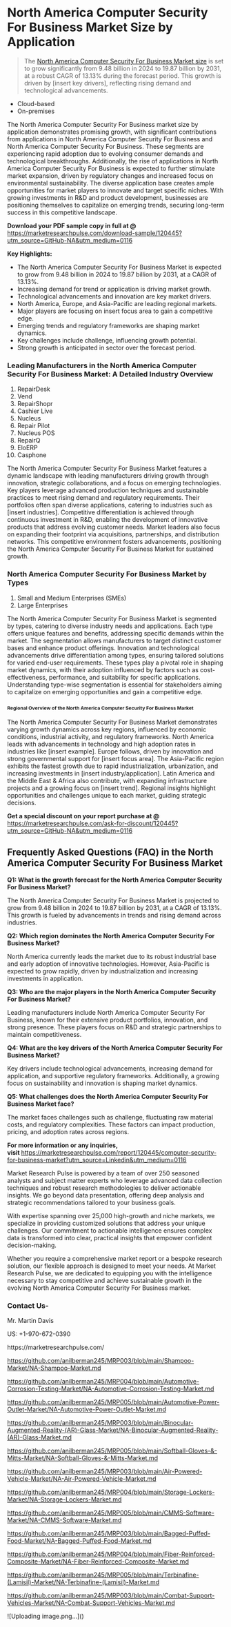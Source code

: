 <h1>North America Computer Security For Business Market&nbsp;Size by Application</h1><blockquote><p>The <a href="https://marketresearchpulse.com/download-sample/120445?utm_source=GitHub-NA&amp;utm_medium=0116">North America Computer Security For Business Market size</a> is set to grow significantly from 9.48 billion in 2024 to 19.87 billion by 2031, at a robust CAGR of 13.13% during the forecast period. This growth is driven by [insert key drivers], reflecting rising demand and technological advancements.</p></blockquote><ul><li>Cloud-based<li> On-premises</li></ul><p>The North America Computer Security For Business market size by application demonstrates promising growth, with significant contributions from applications in North America Computer Security For Business and North America Computer Security For Business. These segments are experiencing rapid adoption due to evolving consumer demands and technological breakthroughs. Additionally, the rise of applications in North America Computer Security For Business is expected to further stimulate market expansion, driven by regulatory changes and increased focus on environmental sustainability. The diverse application base creates ample opportunities for market players to innovate and target specific niches. With growing investments in R&D and product development, businesses are positioning themselves to capitalize on emerging trends, securing long-term success in this competitive landscape.</p><p><strong>Download your PDF sample copy in full at @ </strong><a href="https://marketresearchpulse.com/download-sample/120445?utm_source=GitHub-NA&amp;utm_medium=0116">https://marketresearchpulse.com/download-sample/120445?utm_source=GitHub-NA&amp;utm_medium=0116</a></p><p><strong>Key Highlights: </strong></p><ul><li>The North America Computer Security For Business Market is expected to grow from 9.48 billion in 2024 to 19.87 billion by 2031, at a CAGR of 13.13%.</li><li>Increasing demand for trend or application is driving market growth.</li><li>Technological advancements and innovation are key market drivers.</li><li>North America, Europe, and Asia-Pacific are leading regional markets.</li><li>Major players are focusing on insert focus area to gain a competitive edge.</li><li>Emerging trends and regulatory frameworks are shaping market dynamics.</li><li>Key challenges include challenge, influencing growth potential.</li><li>Strong growth is anticipated in sector over the forecast period.</li></ul><h3>Leading Manufacturers in the North America Computer Security For Business Market: A Detailed Industry Overview</h3><ol><li>RepairDesk</li><li>Vend</li><li>RepairShopr</li><li>Cashier Live</li><li>Nucleus</li><li>Repair Pilot</li><li>Nucleus POS</li><li>RepairQ</li><li>EloERP</li><li>Casphone</li></ol><div class="flex max-w-full flex-col flex-grow"><div class="min-h-8 text-message flex w-full flex-col items-end gap-2 whitespace-normal break-words [.text-message+&amp;]:mt-5" dir="auto" data-message-author-role="assistant" data-message-id="fd8432e4-4910-450d-b182-61b7bfb0a01f" data-message-model-slug="gpt-4o"><div class="flex w-full flex-col gap-1 empty:hidden first:pt-[3px]"><div class="markdown prose w-full break-words dark:prose-invert light"><p>The North America Computer Security For Business Market features a dynamic landscape with leading manufacturers driving growth through innovation, strategic collaborations, and a focus on emerging technologies. Key players leverage advanced production techniques and sustainable practices to meet rising demand and regulatory requirements. Their portfolios often span diverse applications, catering to industries such as [insert industries]. Competitive differentiation is achieved through continuous investment in R&amp;D, enabling the development of innovative products that address evolving customer needs. Market leaders also focus on expanding their footprint via acquisitions, partnerships, and distribution networks. This competitive environment fosters advancements, positioning the North America Computer Security For Business Market for sustained growth.</p></div></div></div></div><h3>North America Computer Security For Business Market by Types</h3><ol><li>Small and Medium Enterprises (SMEs)<li> Large Enterprises</li></ol><div class="flex max-w-full flex-col flex-grow"><div class="min-h-8 text-message flex w-full flex-col items-end gap-2 whitespace-normal break-words [.text-message+&amp;]:mt-5" dir="auto" data-message-author-role="assistant" data-message-id="084470be-0bb7-4664-bddf-5156b4f41249" data-message-model-slug="gpt-4o-mini"><div class="flex w-full flex-col gap-1 empty:hidden first:pt-[3px]"><div class="markdown prose w-full break-words dark:prose-invert light"><p>The North America Computer Security For Business Market is segmented by types, catering to diverse industry needs and applications. Each type offers unique features and benefits, addressing specific demands within the market. The segmentation allows manufacturers to target distinct customer bases and enhance product offerings. Innovation and technological advancements drive differentiation among types, ensuring tailored solutions for varied end-user requirements. These types play a pivotal role in shaping market dynamics, with their adoption influenced by factors such as cost-effectiveness, performance, and suitability for specific applications. Understanding type-wise segmentation is essential for stakeholders aiming to capitalize on emerging opportunities and gain a competitive edge.</p></div></div></div></div><h3><span style="font-size: 11px;">Regional Overview of the North America Computer Security For Business Market</span></h3><div class="flex max-w-full flex-col flex-grow"><div class="min-h-8 text-message flex w-full flex-col items-end gap-2 whitespace-normal break-words [.text-message+&amp;]:mt-5" dir="auto" data-message-author-role="assistant" data-message-id="e9038762-ce64-4e30-91c9-9bd413514231" data-message-model-slug="gpt-4o-mini"><div class="flex w-full flex-col gap-1 empty:hidden first:pt-[3px]"><div class="markdown prose w-full break-words dark:prose-invert light"><p>The North America Computer Security For Business Market demonstrates varying growth dynamics across key regions, influenced by economic conditions, industrial activity, and regulatory frameworks. North America leads with advancements in technology and high adoption rates in industries like [insert example]. Europe follows, driven by innovation and strong governmental support for [insert focus area]. The Asia-Pacific region exhibits the fastest growth due to rapid industrialization, urbanization, and increasing investments in [insert industry/application]. Latin America and the Middle East &amp; Africa also contribute, with expanding infrastructure projects and a growing focus on [insert trend]. Regional insights highlight opportunities and challenges unique to each market, guiding strategic decisions.</p></div></div></div></div><p><strong>Get a special discount on your report purchase at @ </strong><a href="https://marketresearchpulse.com/ask-for-discount/120445?utm_source=GitHub-NA&amp;utm_medium=0116">https://marketresearchpulse.com/ask-for-discount/120445?utm_source=GitHub-NA&amp;utm_medium=0116</a></p><h2>Frequently Asked Questions (FAQ) in the North America Computer Security For Business Market</h2><p><strong>Q1: What is the growth forecast for the North America Computer Security For Business Market?</strong></p><p>The North America Computer Security For Business Market is projected to grow from 9.48 billion in 2024 to 19.87 billion by 2031, at a CAGR of 13.13%. This growth is fueled by advancements in trends and rising demand across industries.</p><p><strong>Q2: Which region dominates the North America Computer Security For Business Market?</strong></p><p>North America currently leads the market due to its robust industrial base and early adoption of innovative technologies. However, Asia-Pacific is expected to grow rapidly, driven by industrialization and increasing investments in application.</p><p><strong>Q3: Who are the major players in the North America Computer Security For Business Market?</strong></p><p>Leading manufacturers include North America Computer Security For Business, known for their extensive product portfolios, innovation, and strong presence. These players focus on R&amp;D and strategic partnerships to maintain competitiveness.</p><p><strong>Q4: What are the key drivers of the North America Computer Security For Business Market?</strong></p><p>Key drivers include technological advancements, increasing demand for application, and supportive regulatory frameworks. Additionally, a growing focus on sustainability and innovation is shaping market dynamics.</p><p><strong>Q5: What challenges does the North America Computer Security For Business Market face?</strong></p><p>The market faces challenges such as challenge, fluctuating raw material costs, and regulatory complexities. These factors can impact production, pricing, and adoption rates across regions.</p><p><strong>For more information or any inquiries, visit&nbsp;</strong><a href="https://marketresearchpulse.com/report/120445/computer-security-for-business-market?utm_source=Linkedin&utm_medium=0116">https://marketresearchpulse.com/report/120445/computer-security-for-business-market?utm_source=Linkedin&utm_medium=0116</a></p><p>Market Research Pulse is powered by a team of over 250 seasoned analysts and subject matter experts who leverage advanced data collection techniques and robust research methodologies to deliver actionable insights. We go beyond data presentation, offering deep analysis and strategic recommendations tailored to your business goals.</p><p>With expertise spanning over 25,000 high-growth and niche markets, we specialize in providing customized solutions that address your unique challenges. Our commitment to actionable intelligence ensures complex data is transformed into clear, practical insights that empower confident decision-making.</p><p>Whether you require a comprehensive market report or a bespoke research solution, our flexible approach is designed to meet your needs. At Market Research Pulse, we are dedicated to equipping you with the intelligence necessary to stay competitive and achieve sustainable growth in the evolving North America Computer Security For Business market.</p><h3><strong>Contact Us-</strong></h3><p>Mr. Martin Davis</p><p>US: +1-970-672-0390</p><p>https://marketresearchpulse.com/</p><p><a href="https://github.com/anilberman245/MRP003/blob/main/Shampoo-Market/NA-Shampoo-Market.md">https://github.com/anilberman245/MRP003/blob/main/Shampoo-Market/NA-Shampoo-Market.md</a></p><p><a href="https://github.com/anilberman245/MRP004/blob/main/Automotive-Corrosion-Testing-Market/NA-Automotive-Corrosion-Testing-Market.md">https://github.com/anilberman245/MRP004/blob/main/Automotive-Corrosion-Testing-Market/NA-Automotive-Corrosion-Testing-Market.md</a></p><p><a href="https://github.com/anilberman245/MRP005/blob/main/Automotive-Power-Outlet-Market/NA-Automotive-Power-Outlet-Market.md">https://github.com/anilberman245/MRP005/blob/main/Automotive-Power-Outlet-Market/NA-Automotive-Power-Outlet-Market.md</a></p><p><a href="https://github.com/anilberman245/MRP003/blob/main/Binocular-Augmented-Reality-(AR)-Glass-Market/NA-Binocular-Augmented-Reality-(AR)-Glass-Market.md">https://github.com/anilberman245/MRP003/blob/main/Binocular-Augmented-Reality-(AR)-Glass-Market/NA-Binocular-Augmented-Reality-(AR)-Glass-Market.md</a></p><p><a href="https://github.com/anilberman245/MRP005/blob/main/Softball-Gloves-&-Mitts-Market/NA-Softball-Gloves-&-Mitts-Market.md">https://github.com/anilberman245/MRP005/blob/main/Softball-Gloves-&-Mitts-Market/NA-Softball-Gloves-&-Mitts-Market.md</a></p><p><a href="https://github.com/anilberman245/MRP003/blob/main/Air-Powered-Vehicle-Market/NA-Air-Powered-Vehicle-Market.md">https://github.com/anilberman245/MRP003/blob/main/Air-Powered-Vehicle-Market/NA-Air-Powered-Vehicle-Market.md</a></p><p><a href="https://github.com/anilberman245/MRP004/blob/main/Storage-Lockers-Market/NA-Storage-Lockers-Market.md">https://github.com/anilberman245/MRP004/blob/main/Storage-Lockers-Market/NA-Storage-Lockers-Market.md</a></p><p><a href="https://github.com/anilberman245/MRP005/blob/main/CMMS-Software-Market/NA-CMMS-Software-Market.md">https://github.com/anilberman245/MRP005/blob/main/CMMS-Software-Market/NA-CMMS-Software-Market.md</a></p><p><a href="https://github.com/anilberman245/MRP003/blob/main/Bagged-Puffed-Food-Market/NA-Bagged-Puffed-Food-Market.md">https://github.com/anilberman245/MRP003/blob/main/Bagged-Puffed-Food-Market/NA-Bagged-Puffed-Food-Market.md</a></p><p><a href="https://github.com/anilberman245/MRP004/blob/main/Fiber-Reinforced-Composite-Market/NA-Fiber-Reinforced-Composite-Market.md">https://github.com/anilberman245/MRP004/blob/main/Fiber-Reinforced-Composite-Market/NA-Fiber-Reinforced-Composite-Market.md</a></p><p><a href="https://github.com/anilberman245/MRP005/blob/main/Terbinafine-(Lamisil)-Market/NA-Terbinafine-(Lamisil)-Market.md">https://github.com/anilberman245/MRP005/blob/main/Terbinafine-(Lamisil)-Market/NA-Terbinafine-(Lamisil)-Market.md</a></p><p><a href="https://github.com/anilberman245/MRP003/blob/main/Combat-Support-Vehicles-Market/NA-Combat-Support-Vehicles-Market.md">https://github.com/anilberman245/MRP003/blob/main/Combat-Support-Vehicles-Market/NA-Combat-Support-Vehicles-Market.md</a></p>
![Uploading image.png…]()
